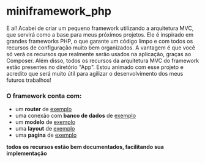 # miniframework_php

E aí! Acabei de criar um pequeno framework utilizando a arquitetura MVC, que servirá como a base para meus próximos projetos. Ele é inspirado em grandes frameworks PHP, o que garante um código limpo e com todos os recursos de configuração muito bem organizados. A vantagem é que você só verá os recursos que realmente serão usados na aplicação, graças ao Composer. Além disso, todos os recursos da arquitetura MVC do framework estão presentes no diretório "App". Estou animado com esse projeto e acredito que será muito útil para agilizar o desenvolvimento dos meus futuros trabalhos!


<h3>O framework conta com:</h3>

<ul>
  <li>um <strong>router</strong> de <u>exemplo</u></li>
  <li>uma conexão com <strong>banco de dados</strong> de <u>exemplo</u></li>
  <li>um <strong>modelo</strong> de <u>exemplo</u></li>
    <li>uma <strong>layout</strong> de <u>exemplo</u></li>
  <li>uma <strong>pagina</strong> de <u>exemplo</u></li>
</ul>
<strong>todos os recursos estão bem documentados, facilitando sua implementação</strong>

